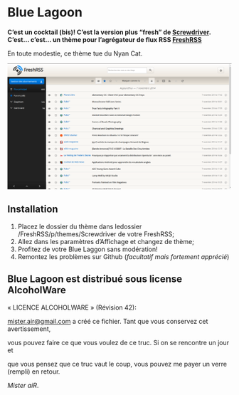 Blue Lagoon
=======

**C’est un cocktail (bis)! C’est la version plus “fresh” de [Screwdriver](https://github.com/misterair/Screwdriver). C’est… c’est… un thème pour l’agrégateur de flux RSS [FreshRSS](https://github.com/FreshRSS/FreshRSS/)**

En toute modestie, ce thème tue du Nyan Cat.

![screenshot](https://raw.githubusercontent.com/misterair/BlueLagoon/master/screenshot.png)


Installation
-----------------

1. Placez le dossier du thème dans ledossier /FreshRSS/p/themes/Screwdriver de votre FreshRSS;
2. Allez dans les paramètres d’Affichage et changez de thème;
3. Profitez de votre Blue Laggon sans modération!
4. Remontez les problèmes sur Github (*facultatif mais fortement apprécié*)

Blue Lagoon est distribué sous license AlcoholWare
-----------------

« LICENCE ALCOHOLWARE » (Révision 42):

<mister.air@gmail.com> a créé ce fichier. Tant que vous conservez cet avertissement,

vous pouvez faire ce que vous voulez de ce truc. Si on se rencontre un jour et

que vous pensez que ce truc vaut le coup, vous pouvez me payer un verre (rempli) en retour.

*Mister aiR*.
